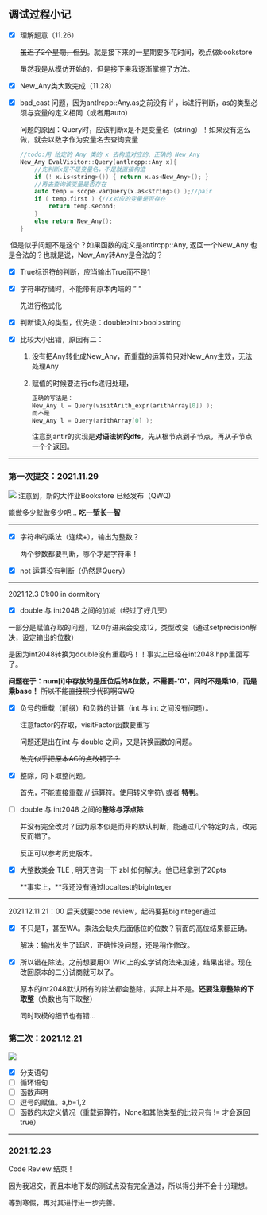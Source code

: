 ## 调试过程小记

- [x] 理解题意（11.26）

  ~~虽迟了2个星期，但到~~。就是接下来的一星期要多花时间，晚点做bookstore

  虽然我是从模仿开始的，但是接下来我逐渐掌握了方法。

- [x] New_Any类大致完成（11.28）

- [x] bad_cast 问题，因为antlrcpp::Any.as之前没有 if ，is进行判断，as的类型必须与变量的定义相同（或者用auto）

  问题的原因：Query时，应该判断x是不是变量名（string）！如果没有这么做，就会以数字作为变量名去查询变量

  ```cpp
  //todo:用 给定的 Any 类的 x 去构造对应的、正确的 New_Any
  New_Any EvalVisitor::Query(antlrcpp::Any x){
      //先判断x是不是变量名，不是就直接构造
      if (! x.is<string>()) { return x.as<New_Any>(); }
      //再去查询该变量是否存在
      auto temp = scope.varQuery(x.as<string>() );//pair
      if ( temp.first ) {//x对应的变量是否存在
          return temp.second;
      }
      else return New_Any();
  }
  ```

​		但是似乎问题不是这个？如果函数的定义是antlrcpp::Any, 返回一个New_Any 也是合法的？也就是说，New_Any转Any是合法的？

- [x] True标识符的判断，应当输出True而不是1

- [x] 字符串存储时，不能带有原本两端的 ” “ 

  先进行格式化

- [x] 判断读入的类型，优先级：double>int>bool>string

- [x] 比较大小出错，原因有二：

  1. 没有把Any转化成New_Any，而重载的运算符只对New_Any生效，无法处理Any

  2. 赋值的时候要进行dfs递归处理，

     ```cpp
     正确的写法是：
     New_Any l = Query(visitArith_expr(arithArray[0]) );
     而不是
     New_Any l = Query(arithArray[0] );
     ```

     注意到antlr的实现是**对语法树的dfs**，先从根节点到子节点，再从子节点一个个返回。

---

### 第一次提交：2021.11.29

![](https://s3.bmp.ovh/imgs/2021/11/1a28dbf69b4b8907.png)
注意到，新的大作业Bookstore 已经发布（QWQ) 

能做多少就做多少吧... **吃一堑长一智**

---

- [x] 字符串的乘法（连续+），输出为整数？

  两个参数都要判断，哪个才是字符串！

- [x] not 运算没有判断（仍然是Query）

---

2021.12.3  01:00  in dormitory

- [x] double 与 int2048 之间的加减（经过了好几天）

​		一部分是赋值存取的问题，12.0存进来会变成12，类型改变（通过setprecision解决，设定输出的位数）

​		是因为int2048转换为double没有重载吗！！事实上已经在int2048.hpp里面写了。

​		**问题在于：num[i]中存放的是压位后的8位数，不需要-'0'，同时不是乘10，而是乘base！** ~~所以不能直接照抄代码啊QWQ~~

- [x] 负号的重载（前缀）和负数的计算（int 与 int 之间没有问题）。

  注意factor的存取，visitFactor函数要重写

  问题还是出在int 与 double 之间，又是转换函数的问题。

  ~~改完似乎把原本AC的点改错了？~~

- [x] 整除，向下取整问题。

  首先，不能直接重载 // 运算符。使用转义字符\ 或者 **特判**。

- [ ] double 与 int2048 之间的**整除与浮点除**

  并没有完全改对？因为原本似是而非的默认判断，能通过几个特定的点，改完反而错了。

  反正可以参考历史版本。

- [x] 大整数类会 TLE , 明天咨询一下 zbl 如何解决。他已经拿到了20pts

  **事实上，**我还没有通过localtest的bigInteger

---

2021.12.11 21：00 后天就要code review，起码要把bigInteger通过

- [x] 不只是T，甚至WA。乘法会缺失后面低位的位数？前面的高位结果都正确。

  解决：输出发生了延迟，正确性没问题，还是稍作修改。

- [x] 所以错在除法。之前想要用OI Wiki上的玄学试商法来加速，结果出错。现在改回原本的二分试商就可以了。

  原本的int2048默认所有的除法都会整除，实际上并不是。**还要注意整除的下取整**（负数也有下取整）

  同时取模的细节也有错...

### 第二次：2021.12.21

  ![](https://s3.bmp.ovh/imgs/2021/12/0bfc9c427a832175.png)

- [x] 分支语句
- [ ] 循环语句
- [ ] 函数声明
- [ ] 逗号的赋值。a,b=1,2
- [ ] 函数的未定义情况（重载运算符，None和其他类型的比较只有 != 才会返回true）

---

### 2021.12.23

Code Review 结束！

因为我迟交，而且本地下发的测试点没有完全通过，所以得分并不会十分理想。

等到寒假，再对其进行进一步完善。

